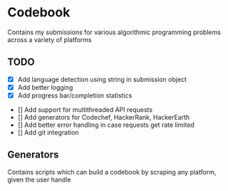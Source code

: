 # Codebook

Contains my submissions for various algorithmic programming problems across a
variety of platforms

## TODO

- [x] Add language detection using string in submission object
- [x] Add better logging
- [x] Add progress bar/completion statistics
- [] Add support for multithreaded API requests
- [] Add generators for Codechef, HackerRank, HackerEarth
- [] Add better error handling in case requests get rate limited
- [] Add git integration

## Generators

Contains scripts which can build a codebook by scraping any platform, given the
user handle